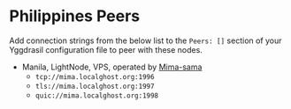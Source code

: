 # Philippines Peers

Add connection strings from the below list to the `Peers: []` section of your
Yggdrasil configuration file to peer with these nodes.

* Manila, LightNode, VPS, operated by [Mima-sama](http://mima.localghost.org)
  * `tcp://mima.localghost.org:1996`
  * `tls://mima.localghost.org:1997`
  * `quic://mima.localghost.org:1998`
